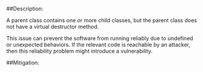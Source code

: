 ##Description:

A parent class contains one or more child classes, but the parent class does not have a virtual destructor method.

This issue can prevent the software from running reliably due to undefined or unexpected behaviors. If the relevant code is reachable by an attacker, then this reliability problem might introduce a vulnerability.

##Mitigation:
